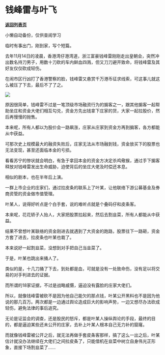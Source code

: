 # 钱峰雷与叶飞

[**返回列表页**](/gzh/政事堂2019)

小懒自动备份，仅供查阅学习

临时有事出门，刚到家，写个短篇。  

  

去年11月14日的凌晨，香港湾仔港湾道，浙江富豪钱峰雷刚刚走出皇朝会，突然冲出数名持刀男子，用数十刀砍的车内鲜血四溅，但又刀刀避开致命，将钱峰雷及其好友仅仅砍成轻伤。  

  

在闹市区行凶打了香港警察的脸，钱峰雷又悬赏千万港币征求线索，可这事儿就这么被压了下去，最后不了了之。

  

![](https://mmbiz.qpic.cn/mmbiz_jpg/rxhS23yu8cNtQ9AhrwTg66prPB4NUcY7o4We5jWlAOUaMkLdl4F0beXjNcaHvg93TPjEY2ML7n0wTBClreGBEw/640?wx_fmt=jpeg)

  

原因很简单，钱峰雷不过是一笔顶级市场融资行为的掮客之一，跟其他掮客一起帮助坐庄和资金大佬们相互勾兑，资金方先出钱拿下庄家的货，大家一起拉股价，然后再慢慢的抛售。

  

本来呢，所有人都以为股价会一路飙涨，庄家从庄家到资金方再到掮客，各方都能从中获益。

  

可那次史上规模最大的融资失败后，庄家无法从市场融到钱，资金放买下的股票也无法变现，甚至还面临本金的亏损。

  

看看苏宁的惨状就会明白，有急于拿回本金的资金方决定杀鸡儆猴，通过手下掮客释放对钱峰雷发出生命威胁，迫使背后的坐庄大佬及时偿还本息。

  

相似的剧本，也在半年后上演。

  

一群上市企业的庄家们，通过拉皮条的联系上了叶某，让他联络下游公募基金及券商资管的资金做市值管理。

  

叶某人，说得好听点是个白手套，说的难听点就是个叠码仔和皮条客。

  

本来呢，花花轿子人抬人，大家把股票拉起来，然后去割韭菜，所有人都能从中获益。

  

结果不曾想叶某联络的资金刚进去就遇到了大资金的跑路，股票往下一路砸，资金方套了进去，拉皮条也叶某也栽了。

  

本来说好一起割韭菜，没想到对手把自己当韭菜了。

  

于是，叶某也跳出来捅人了。

  

类似的是，十几刀捅了下去，到处都是血，可就是没有一处致命伤，没有足以将交易的对手判进去的证据。  

  

而所谓的18家证据，不过是战略威慑，逼迫没有露脸的庄家大佬们。

  

所以，就像钱峰雷被砍不是因为他自己能欠的那点钱，叶某公开黑料也不是因为他说的那几百万。两次都是一边通过舆论造成巨大的影响声势，一边又想尽办法砍成轻伤，避免法律的事后追究。

  

无论是证监会的调查，还是股民的怒斥，都是叶某人操纵舆论的手段，最终的目的，都是逼迫某些还未公开的庄家，去补上叶某人根本自己无力补的窟窿。

  

而就像钱峰雷被公开之后，就无法再做手套皮条客那样，搞了这么一出之后，叶某估计就没办法继续在大佬们之间拉皮条了，只能借机在韭菜中树立自身伟光正形象，直接下场割韭菜了......

  

